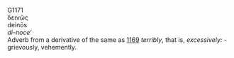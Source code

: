 G1171  
δεινῶς  
deinōs  
*di-noce‘*  
Adverb from a derivative of the same as [1169](g1169) *terribly*, that
is, *excessively:* - grievously, vehemently.  
